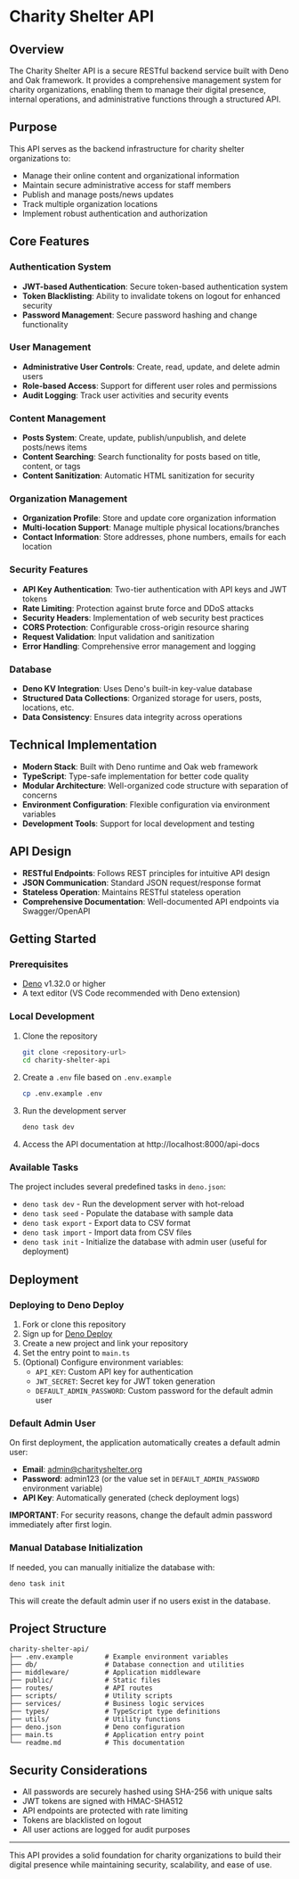 # Charity Shelter API

## Overview

The Charity Shelter API is a secure RESTful backend service built with Deno and
Oak framework. It provides a comprehensive management system for charity
organizations, enabling them to manage their digital presence, internal
operations, and administrative functions through a structured API.

## Purpose

This API serves as the backend infrastructure for charity shelter organizations
to:

- Manage their online content and organizational information
- Maintain secure administrative access for staff members
- Publish and manage posts/news updates
- Track multiple organization locations
- Implement robust authentication and authorization

## Core Features

### Authentication System

- **JWT-based Authentication**: Secure token-based authentication system
- **Token Blacklisting**: Ability to invalidate tokens on logout for enhanced
  security
- **Password Management**: Secure password hashing and change functionality

### User Management

- **Administrative User Controls**: Create, read, update, and delete admin users
- **Role-based Access**: Support for different user roles and permissions
- **Audit Logging**: Track user activities and security events

### Content Management

- **Posts System**: Create, update, publish/unpublish, and delete posts/news
  items
- **Content Searching**: Search functionality for posts based on title, content,
  or tags
- **Content Sanitization**: Automatic HTML sanitization for security

### Organization Management

- **Organization Profile**: Store and update core organization information
- **Multi-location Support**: Manage multiple physical locations/branches
- **Contact Information**: Store addresses, phone numbers, emails for each
  location

### Security Features

- **API Key Authentication**: Two-tier authentication with API keys and JWT
  tokens
- **Rate Limiting**: Protection against brute force and DDoS attacks
- **Security Headers**: Implementation of web security best practices
- **CORS Protection**: Configurable cross-origin resource sharing
- **Request Validation**: Input validation and sanitization
- **Error Handling**: Comprehensive error management and logging

### Database

- **Deno KV Integration**: Uses Deno's built-in key-value database
- **Structured Data Collections**: Organized storage for users, posts,
  locations, etc.
- **Data Consistency**: Ensures data integrity across operations

## Technical Implementation

- **Modern Stack**: Built with Deno runtime and Oak web framework
- **TypeScript**: Type-safe implementation for better code quality
- **Modular Architecture**: Well-organized code structure with separation of
  concerns
- **Environment Configuration**: Flexible configuration via environment
  variables
- **Development Tools**: Support for local development and testing

## API Design

- **RESTful Endpoints**: Follows REST principles for intuitive API design
- **JSON Communication**: Standard JSON request/response format
- **Stateless Operation**: Maintains RESTful stateless operation
- **Comprehensive Documentation**: Well-documented API endpoints via
  Swagger/OpenAPI

## Getting Started

### Prerequisites

- [Deno](https://deno.land/) v1.32.0 or higher
- A text editor (VS Code recommended with Deno extension)

### Local Development

1. Clone the repository
   ```bash
   git clone <repository-url>
   cd charity-shelter-api
   ```

2. Create a `.env` file based on `.env.example`
   ```bash
   cp .env.example .env
   ```

3. Run the development server
   ```bash
   deno task dev
   ```

4. Access the API documentation at http://localhost:8000/api-docs

### Available Tasks

The project includes several predefined tasks in `deno.json`:

- `deno task dev` - Run the development server with hot-reload
- `deno task seed` - Populate the database with sample data
- `deno task export` - Export data to CSV format
- `deno task import` - Import data from CSV files
- `deno task init` - Initialize the database with admin user (useful for
  deployment)

## Deployment

### Deploying to Deno Deploy

1. Fork or clone this repository
2. Sign up for [Deno Deploy](https://deno.com/deploy)
3. Create a new project and link your repository
4. Set the entry point to `main.ts`
5. (Optional) Configure environment variables:
   - `API_KEY`: Custom API key for authentication
   - `JWT_SECRET`: Secret key for JWT token generation
   - `DEFAULT_ADMIN_PASSWORD`: Custom password for the default admin user

### Default Admin User

On first deployment, the application automatically creates a default admin user:

- **Email**: admin@charityshelter.org
- **Password**: admin123 (or the value set in `DEFAULT_ADMIN_PASSWORD`
  environment variable)
- **API Key**: Automatically generated (check deployment logs)

**IMPORTANT**: For security reasons, change the default admin password
immediately after first login.

### Manual Database Initialization

If needed, you can manually initialize the database with:

```bash
deno task init
```

This will create the default admin user if no users exist in the database.

## Project Structure

```
charity-shelter-api/
├── .env.example        # Example environment variables
├── db/                 # Database connection and utilities
├── middleware/         # Application middleware
├── public/             # Static files
├── routes/             # API routes
├── scripts/            # Utility scripts
├── services/           # Business logic services
├── types/              # TypeScript type definitions
├── utils/              # Utility functions
├── deno.json           # Deno configuration
├── main.ts             # Application entry point
└── readme.md           # This documentation
```

## Security Considerations

- All passwords are securely hashed using SHA-256 with unique salts
- JWT tokens are signed with HMAC-SHA512
- API endpoints are protected with rate limiting
- Tokens are blacklisted on logout
- All user actions are logged for audit purposes

---

This API provides a solid foundation for charity organizations to build their
digital presence while maintaining security, scalability, and ease of use.
